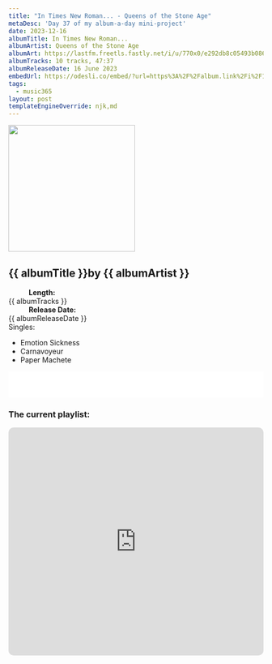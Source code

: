 ```yaml
---
title: "In Times New Roman... - Queens of the Stone Age"
metaDesc: 'Day 37 of my album-a-day mini-project'
date: 2023-12-16
albumTitle: In Times New Roman...
albumArtist: Queens of the Stone Age
albumArt: https://lastfm.freetls.fastly.net/i/u/770x0/e292db8c05493b086d10426fb4d8ecd3.jpg#e292db8c05493b086d10426fb4d8ecd3
albumTracks: 10 tracks, 47:37
albumReleaseDate: 16 June 2023
embedUrl: https://odesli.co/embed/?url=https%3A%2F%2Falbum.link%2Fi%2F1676853411&theme=light
tags:
  - music365
layout: post
templateEngineOverride: njk,md
---
```

<aside class="album-profile">
  <div class="album-profile__image">
    <img class="album-image" width="250" height="250" crossorigin="anonymous" src="{{ albumArt }}"/>
  </div>
  <div class="aside__content">
    <h1><strong>{{ albumTitle }}</strong>by {{ albumArtist }}</h1>
    <dl>
      <div>
        <dd><strong>Length:</strong></dd>
        <dt>{{ albumTracks }}</dt>
      </div>
      <div>
        <dd><strong>Release Date:</strong></dd>
        <dt>{{ albumReleaseDate }}</dt>
      </div>
      <div class="singles">
        <span>Singles:</span>
        <ul>
          <li>Emotion Sickness</li>
          <li>Carnavoyeur</li>
          <li>Paper Machete</li>
        </ul>
      </div>
    </dl>
    <div class="color-grid">
      <div class="color-grid__container">
					<span class="color color--1"></span>
					<span class="color color--2"></span>
					<span class="color color--3"></span>
      </div>
    </div>
  </div>
</aside>

<iframe width="100%" height="52" src={{ embedUrl }} frameborder="0" allowfullscreen sandbox="allow-same-origin allow-scripts allow-presentation allow-popups allow-popups-to-escape-sandbox" allow="clipboard-read; clipboard-write"></iframe>

### The current playlist:

<iframe allow="autoplay *; encrypted-media *; fullscreen *; clipboard-write" frameborder="0" height="450" style="width:100%;max-width:660px;overflow:hidden;border-radius:10px;" sandbox="allow-forms allow-popups allow-same-origin allow-scripts allow-storage-access-by-user-activation allow-top-navigation-by-user-activation" src="https://embed.music.apple.com/gb/playlist/music365/pl.u-AkAmEd9ix4MAZYJ"></iframe>
